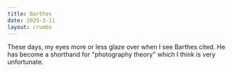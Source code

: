 ```yaml
---
title: Barthes
date: 2025-3-11
layout: crumbs
---
```


These days, my eyes more or less glaze over when I see Barthes cited. He has become a shorthand for "photography theory" which I think is very unfortunate. 